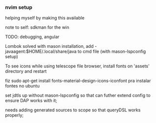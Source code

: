 ### nvim setup

helping myself by making this available

note to self: sdkman for the win

TODO: debugging, angular

Lombok solved with mason installation, add -javaagent:$HOME/.local/share/java to cmd file (with mason-lspconfig setup)

To see icons while using telescope file browser, install fonts on 'assets' directory and restart

fiz sudo apt-get install fonts-material-design-icons-iconfont pra instalar fontes no ubuntu

set jdtls up without mason-lspconfig so that can futher extend config to ensure DAP works with it;

needs adding generated sources to scope so that queryDSL works properly;
